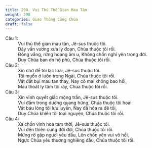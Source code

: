 ```yaml
---
title: 298. Vui Thú Thế Gian Mau Tàn
weight: 298
categories: Giao Thông Cùng Chúa
draft: false
---
```

<dl><dt>Câu 1:</dt><dd data-verse="1">Vui thú thế gian mau tàn, Jê-sus thuộc tôi. <br/>Dây vấn vương xưa ly đoạn, Chúa thuộc tôi rồi. <br/>Đồng vắng, rừng hoang âm u, Không chốn nghỉ yên trong đời. <br/>Duy Chúa ban ơn hộ phù, Chúa thuộc tôi rồi. </dd><dt>Câu 2:</dt><dd data-verse="2">Xin chớ để tôi lạc loài, Jê-sus thuộc tôi. <br/>Tôi muốn ở luôn trong Ngài, Chúa thuộc tôi rồi. <br/>Vật đất bụi mau tan thay, Nay có mai không bao hồi, <br/>Mau thoát ly tâm tôi rày, Chúa thuộc tôi rồi. </dd><dt>Câu 3:</dt><dd data-verse="3">Xin vĩnh quyết giấc mộng trần, Jê-sus thuộc tôi. <br/>Vui đắm trong dương quang hừng, Chúa thuộc tôi hoài. <br/>Vật báu lòng tôi lưu luyến, Nay đã hóa ra đê tồi, <br/>Duy Chúa khiến tôi toại nguyện, Chúa thuộc tôi rồi. </dd><dt>Câu 4:</dt><dd data-verse="4">Xa chốn vinh hoa tạm thời, Jê-sus thuộc tôi. <br/>Vui đến thiên cung đời đời, Chúa thuộc tôi rồi. <br/>Mừng rỡ gặp người yêu dấu, Lên chốn yên vui vô hồi, <br/>Ngực Chúa yêu thương nghiêng đầu, Chúa thuộc tôi rồi. </dd></dl>